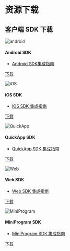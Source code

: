 # 资源下载

## 客户端 SDK 下载

<div class="row client downloads">
    <div class="col-md-6">
        <div class="thumbnail">
            <img src="../image/resource_android.png" alt="android">
            <div class="caption">
                <h4>Android SDK</h4>
                <ul>
                    <li><a href="../client/android_guide">Android SDK集成指南</a></li>
                </ul>
                <p><a href="https://www.jiguang.cn/downloads/sdk/analytics_android" class="btn btn-default" role="button">下载</a></p>
            </div>
        </div>
    </div>
    <div class="col-md-6">
        <div class="thumbnail">
            <img src="../image/resource_ios.png" alt="iOS">
            <div class="caption">
                <h4>iOS SDK</h4>
                <ul>
                    <li><a href="../client/ios_guide">iOS SDK 集成指南</a></li>
                </ul>
                <p><a href="https://www.jiguang.cn/downloads/sdk/analytics_ios" class="btn btn-default" role="button">下载</a></p>
            </div>
        </div>
    </div>
    <div class="col-md-6">
        <div class="thumbnail">
            <img src="../image/resource_quickapp.png" alt="QuickApp">
            <div class="caption">
                <h4>QuickApp SDK</h4>
                <ul>
                    <li><a href="../client/quickapp_guide">QuickApp SDK 集成指南</a></li>
                </ul>
                <p><a href="https://www.jiguang.cn/downloads/sdk/analytics_quickapp" class="btn btn-default" role="button">下载</a></p>
            </div>
        </div>
    </div>
    <div class="col-md-6">
        <div class="thumbnail">
            <img src="../image/resource_web.png" alt="Web">
            <div class="caption">
                <h4>Web SDK</h4>
                <ul>
                    <li><a href="../client/web_guide">Web SDK 集成指南</a></li>
                </ul>
                <p><a href="https://www.jiguang.cn/downloads/sdk/analytics_web" class="btn btn-default" role="button">下载</a></p>
            </div>
        </div>
    </div>
    <div class="col-md-6">
        <div class="thumbnail">
            <img src="../image/resource_miniprogram.png" alt="MiniProgram">
            <div class="caption">
                <h4>MiniProgram SDK</h4>
                <ul>
                    <li><a href="../client/miniprogram_guide">MiniProgram SDK 集成指南</a></li>
                </ul>
                <p><a href="https://www.jiguang.cn/downloads/sdk/analytics_miniprogram" class="btn btn-default" role="button">下载</a></p>
            </div>
        </div>
    </div>
</div>



